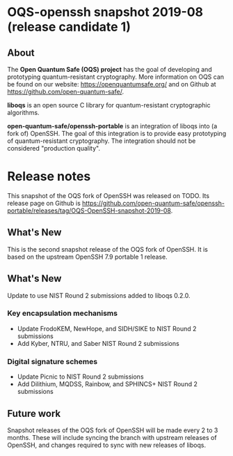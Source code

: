 OQS-openssh snapshot 2019-08 (release candidate 1)
============================

About
-----

The **Open Quantum Safe (OQS) project** has the goal of developing and prototyping quantum-resistant cryptography.  More information on OQS can be found on our website: https://openquantumsafe.org/ and on Github at https://github.com/open-quantum-safe/.

**liboqs** is an open source C library for quantum-resistant cryptographic algorithms.

**open-quantum-safe/openssh-portable** is an integration of liboqs into (a fork of) OpenSSH.  The goal of this integration is to provide easy prototyping of quantum-resistant cryptography.  The integration should not be considered "production quality".

Release notes
=============

This snapshot of the OQS fork of OpenSSH was released on TODO.  Its release page on Github is https://github.com/open-quantum-safe/openssh-portable/releases/tag/OQS-OpenSSH-snapshot-2019-08.

What's New
----------

This is the second snapshot release of the OQS fork of OpenSSH.  It is based on the upstream OpenSSH 7.9 portable 1 release.

What's New
----------

Update to use NIST Round 2 submissions added to liboqs 0.2.0.

### Key encapsulation mechanisms

- Update FrodoKEM, NewHope, and SIDH/SIKE to NIST Round 2 submissions
- Add Kyber, NTRU, and Saber NIST Round 2 submissions

### Digital signature schemes

- Update Picnic to NIST Round 2 submissions
- Add Dilithium, MQDSS, Rainbow, and SPHINCS+ NIST Round 2 submissions

Future work
-----------

Snapshot releases of the OQS fork of OpenSSH will be made every 2 to 3 months.  These will include syncing the branch with upstream releases of OpenSSH, and changes required to sync with new releases of liboqs.
